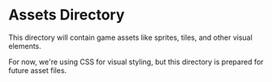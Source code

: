 # Assets Directory

This directory will contain game assets like sprites, tiles, and other visual elements.

For now, we're using CSS for visual styling, but this directory is prepared for future asset files.